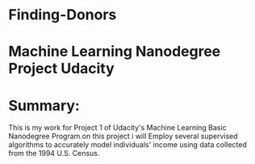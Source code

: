 # Finding-Donors
# Machine Learning Nanodegree Project Udacity
# Summary: 
This is my work for Project 1 of Udacity's Machine Learning Basic Nanodegree Program.on this project i will Employ several supervised algorithms  to accurately model individuals' income using data collected from the 1994 U.S. Census. 
